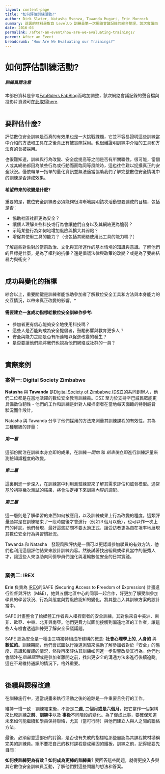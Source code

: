 ```yaml
---
layout: content-page
title: "如何評估訓練活動?"
author: Dirk Slater, Natasha Msonza, Tawanda Mugari, Erin Murrock
summary: 這裏的材料是取自 LevelUp 訓練員第一次網路會議記錄的綜合整理，該次會議由 LevelUp 與 fabRiders 主持。會議於 2016 年 2 月間舉行，透過了解訓練員採用的不同評估方法來衡量其帶領數位安全工作坊是否對學員的行為與安全習性帶來影響。
date: 2016-03
permalink: /after-an-event/how-are-we-evaluating-trainings/
parent: After an Event
breadcrumb: "How Are We Evaluating our Trainings?"
---
```

# 如何評估訓練活動?

##### *訓練員請注意*
本部份資料是參考[FabRiders FabBlog](https://www.fabriders.net/webinar-notes-evaluating/)而略加調整，該次網路會議記錄的聲音檔與投影片資源可[在此取得here](https://cc.readytalk.com/cc/playback/Playback.do?id=7jaw9l).
<br><br>

## 要評估什麼?
評估數位安全訓練是否真的有效果也是一大挑戰課題，它並不容易證明這些訓練當中介紹的方法和工具在之後真正有被實際採用。也很難證明訓練中介紹的工具和方法真的會被採用。

也很難知道，訓練與行為改變、安全度提高等之間是否有所關聯性。很可能，當個人或其網絡都因為某些行為或行動而面臨同等風險時，這也往往難以捉摸真正的安全狀況。僅依賴單一指單的量化資訊並無法適當協助我們了解完整數位安全情境中的訓練是否達成效果。

#### 希望帶來的改變是什麼? 
重要的是，數位安全訓練者必須能夠很清晰地說明該次活動想要達成的目標，包括是否：
- 協助社區社群更為安全？
- 讓個人理解某些科技或行為會讓他們自身以及其網絡更為脆弱？
- 示範某些行為如何地增加風險與擴大其弱點？
- 增促其使用工具的能力？（也包括其網絡使用此工具的能力嗎？）

了解這些對象對於當前政治、文化與其所運作的基本情境的知識與意識。了解他們的目標是什麼，是為了權利的抗爭？還是倡議法律與政策的改變？或是為了要終結暴力與衝突？
<br><br>

## 成功與變化的指標
綜合以上，重要關鍵是訓練者能協助參加者了解數位安全工具和方法與本身能力的交互情況，以帶來真正改變的影響。*

#### 需要建立一套成功指標給數位安全訓練作參考:
- 參加者更有信心能夠安全地使用科技嗎？
- 這些人是否能夠成為安全提倡者，鼓勵影響與教育更多人？
- 安全與能力之間是否有所連結以促進改變的發生？
- 是否要讓他們能將我們也視為他們網絡或社群的一員？
<br><br>

## 實際案例

### 案例一: Digital Society Zimbabwe　
**Natasha** 與 **Tawanda** 是[Digital Society of Zimbabwe (DSZ)](http://www.dszim.org/)的共同創辦人，他們二位都是在當地活躍的數位安全教育訓練員。DSZ 至力於支持辛巴威民眾能更具備數位軔性 - 他們的工作和訓練是針對人權捍衛者在當地每天面臨的特別威脅狀況而作設計。

Natasha 與 Tawanda 分享了他們採用的方法來測量其訓練課程的有效性，其為三種層級的評量：

##### 第一層
這部份關注在訓練本身立即的成果，在訓練*一開始* 和 *結束後*立即進行訓練評量來測驗知識程度的改變。

##### 第二層
這裏則進一步深入，在訓練當中利用測驗練習來了解其需求評估和威脅模型。通常基於初期幾次測試的結果，將會決定接下來訓練內容的調配。

##### 第三層
這一層則是了解學習的東西如何被應用，以及訓練成果上行為改變的程度。這類評量通常是在訓練結束了一段時間後才會進行（例如３個月以後），也可以作一次上門的拜訪。他們發現，最好這些訪問不要太過正式，讓受訪者更為自在坦率地展現其數位安全行為與習慣狀況。

Tawanda 和 Natasha　發現風險評估是一個可以更認識參加學員的有效方法，他們也利用這個評估結果來設計訓練內容。然後試著找出組織或學員當中的優秀人才，讓這些人來協助向同儕學員們強化與灌輸數位安全的日常實踐。
<br><br>

### 案例二: IREX
**Erin** 負責為 [IREX](https://www.irex.org)的SAFE (**S**ecuring **A**ccess to **F**reedom of **E**xpression) 計畫進行監督與評估（M&E），她與五個地區中心的同事一起合作，好更加了解受訓參加學員的學習狀況、行為與態度與對風險認知的變化，將其整合入其訓練方案的設計當中。

SAFE 計畫整合了給媒體工作者與人權捍衛者的安全訓練，其對象來自中美洲、東非、歐亞、中東、北非與南亞。他們更費力試圖能接觸到偏遠地區的工作者，讓這些人有機會透過訓練更了解安全保議議題。

SAFE 認為安全是一種由三項獨特組成所建構的概念: **社會心理學上的**, **人身的** 與 **數位的**。訓練期間，他們會試圖執行幾道測驗來協助了解參加者對於「安全」的態度、意識和實踐的情況，然後再來評估其訓練如何進一步影響改變其行為。他們也會關注在*訓練期間*或是參加者離開之前，找出更安全的溝通方法來進行後續追踨。這在不易維持通訊的情況下，格外重要。
<br><br>

## 後續與課程改進
在訓練施行中，適當規畫來執行活動之後的追踪是一件重要且例行的工作。

維持一慣一致 – 訓練結束後，不管是**二週, 二個月或是六個月**，把它當作一個架構來比較訓練**之前**、**訓練中**以及 **事後**不同階段的變化。為了促成此事，要確保知道未來如何能繼續和學員保持聯絡，尤其（當可行時）與他們建立人與人之間的聯絡方法。

最後，必須留意這部份的討論，是否也有失敗的指標給那些自認為其課程教材墈稱完美的訓練員。絕不要把自己的教材課程變成頑固的鐵板，訓練之前，記得總要先自問：

**如何使訓練更為有效？如何成為更棒的訓練員?**
要回答這些問題，就得更投入多與其它數位安全訓練員互動，了解他們對這些問題的想法和答案。
<br><br>
